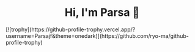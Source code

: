 <h1 align="center">Hi, I'm Parsa 👋</h1>
[![trophy](https://github-profile-trophy.vercel.app/?username=Parsajf&theme=onedark)](https://github.com/ryo-ma/github-profile-trophy)

<!--
**Parsajf/Parsajf** is a ✨ _special_ ✨ repository because its `README.md` (this file) appears on your GitHub profile.

Here are some ideas to get you started:

- 🔭 I’m currently working on ...
- 🌱 I’m currently learning ...
- 👯 I’m looking to collaborate on ...
- 🤔 I’m looking for help with ...
- 💬 Ask me about ...
- 📫 How to reach me: ...
- 😄 Pronouns: ...
- ⚡ Fun fact: ...
-->
